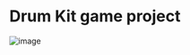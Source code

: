 # Drum Kit game project
 
![image](https://user-images.githubusercontent.com/119017588/212995333-16c6217b-24a4-47b0-a714-bbc9b00e0fd0.png)
